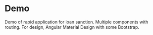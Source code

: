 # Demo

Demo of rapid application for loan sanction. Multiple components with routing.
For design, Angular Material Design with some Bootstrap.
